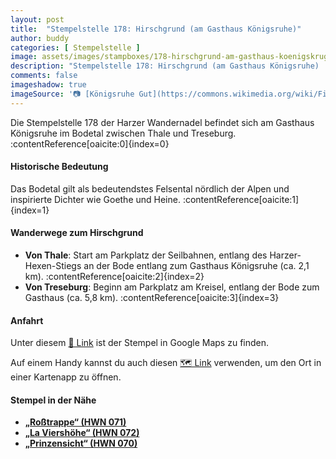 ```yaml
---
layout: post
title:  "Stempelstelle 178: Hirschgrund (am Gasthaus Königsruhe)"
author: buddy
categories: [ Stempelstelle ]
image: assets/images/stampboxes/178-hirschgrund-am-gasthaus-koenigskrug.jpg
description: "Stempelstelle 178: Hirschgrund (am Gasthaus Königsruhe) | Thale"
comments: false
imageshadow: true
imageSource: '📷 [Königsruhe Gut](https://commons.wikimedia.org/wiki/File:K%C3%B6nigsruhe_Gut.JPG) von <a href="//commons.wikimedia.org/wiki/User:Olaf2" title="User:Olaf2">Olaf Meister</a> unter Lizenz [CC BY-SA 3.0](https://creativecommons.org/licenses/by-sa/3.0)'
---
```


Die Stempelstelle 178 der Harzer Wandernadel befindet sich am Gasthaus Königsruhe im Bodetal zwischen Thale und Treseburg. :contentReference[oaicite:0]{index=0}

#### Historische Bedeutung

Das Bodetal gilt als bedeutendstes Felsental nördlich der Alpen und inspirierte Dichter wie Goethe und Heine. :contentReference[oaicite:1]{index=1}

#### Wanderwege zum Hirschgrund

- **Von Thale**: Start am Parkplatz der Seilbahnen, entlang des Harzer-Hexen-Stiegs an der Bode entlang zum Gasthaus Königsruhe (ca. 2,1 km). :contentReference[oaicite:2]{index=2}
- **Von Treseburg**: Beginn am Parkplatz am Kreisel, entlang der Bode zum Gasthaus (ca. 5,8 km). :contentReference[oaicite:3]{index=3}

#### Anfahrt

Unter diesem [📍 Link](https://www.google.com/maps/dir/?api=1&origin=&destination=51.73363%2C%2011.01775) ist der Stempel in Google Maps zu finden.

<div class="android-only">
  Auf einem Handy kannst du auch diesen 
  <a href="geo:51.73363,11.01775">🗺️ Link</a> 
  verwenden, um den Ort in einer Kartenapp zu öffnen.
  <p></p>
</div>

#### Stempel in der Nähe

- [**„Roßtrappe“ (HWN 071)**](/stempelstelle-071-rosstrappe)
- [**„La Viershöhe“ (HWN 072)**](/stempelstelle-072-la-viershoehe)
- [**„Prinzensicht“ (HWN 070)**](/stempelstelle-070-prinzensicht)
